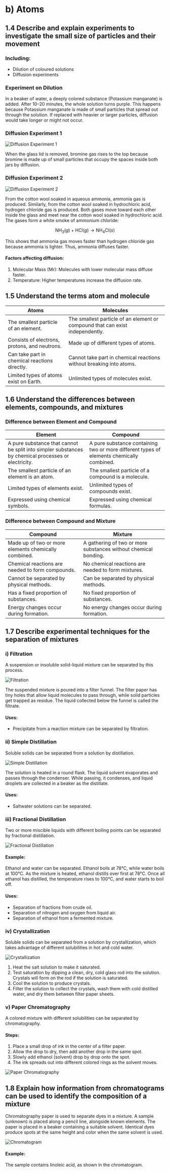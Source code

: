 # b) Atoms

## 1.4 Describe and explain experiments to investigate the small size of particles and their movement

### Including:

- Dilution of coloured solutions
- Diffusion experiments

### Experiment on Dilution

In a beaker of water, a deeply colored substance (Potassium manganate) is added. After 10–20 minutes, the whole solution turns purple. This happens because Potassium manganate is made of small particles that spread out through the solution. If replaced with heavier or larger particles, diffusion would take longer or might not occur.

### Diffusion Experiment 1

![Diffusion Experiment 1](../images/image4.png)

When the glass lid is removed, bromine gas rises to the top because bromine is made up of small particles that occupy the spaces inside both jars by diffusion.

### Diffusion Experiment 2

![Diffusion Experiment 2](../images/image5.png)

From the cotton wool soaked in aqueous ammonia, ammonia gas is produced. Similarly, from the cotton wool soaked in hydrochloric acid, hydrogen chloride gas is produced. Both gases move toward each other inside the glass and meet near the cotton wool soaked in hydrochloric acid. The gases form a white smoke of ammonium chloride:

$$
\text{NH}_3(g) + \text{HCl}(g) \rightarrow \text{NH}_4\text{Cl}(s)
$$

This shows that ammonia gas moves faster than hydrogen chloride gas because ammonia is lighter. Thus, ammonia diffuses faster.

#### Factors affecting diffusion:

1. Molecular Mass (Mr): Molecules with lower molecular mass diffuse faster.
2. Temperature: Higher temperatures increase the diffusion rate.

## 1.5 Understand the terms atom and molecule

| Atoms                                         | Molecules                                                                     |
| --------------------------------------------- | ----------------------------------------------------------------------------- |
| The smallest particle of an element.          | The smallest particle of an element or compound that can exist independently. |
| Consists of electrons, protons, and neutrons. | Made up of different types of atoms.                                          |
| Can take part in chemical reactions directly. | Cannot take part in chemical reactions without breaking into atoms.           |
| Limited types of atoms exist on Earth.        | Unlimited types of molecules exist.                                           |

## 1.6 Understand the differences between elements, compounds, and mixtures

### Difference between Element and Compound

| Element                                                                                             | Compound                                                                                 |
| --------------------------------------------------------------------------------------------------- | ---------------------------------------------------------------------------------------- |
| A pure substance that cannot be split into simpler substances by chemical processes or electricity. | A pure substance containing two or more different types of elements chemically combined. |
| The smallest particle of an element is an atom.                                                     | The smallest particle of a compound is a molecule.                                       |
| Limited types of elements exist.                                                                    | Unlimited types of compounds exist.                                                      |
| Expressed using chemical symbols.                                                                   | Expressed using chemical formulas.                                                       |

### Difference between Compound and Mixture

| Compound                                             | Mixture                                                         |
| ---------------------------------------------------- | --------------------------------------------------------------- |
| Made up of two or more elements chemically combined. | A gathering of two or more substances without chemical bonding. |
| Chemical reactions are needed to form compounds.     | No chemical reactions are needed to form mixtures.              |
| Cannot be separated by physical methods.             | Can be separated by physical methods.                           |
| Has a fixed proportion of substances.                | No fixed proportion of substances.                              |
| Energy changes occur during formation.               | No energy changes occur during formation.                       |

## 1.7 Describe experimental techniques for the separation of mixtures

### i) Filtration

A suspension or insoluble solid-liquid mixture can be separated by this process.

![Filtration](../images/image6.png)

The suspended mixture is poured into a filter funnel. The filter paper has tiny holes that allow liquid molecules to pass through, while solid particles get trapped as residue. The liquid collected below the funnel is called the filtrate.

#### Uses:

- Precipitate from a reaction mixture can be separated by filtration.

### ii) Simple Distillation

Soluble solids can be separated from a solution by distillation.

![Simple Distillation](../images/image7.png)

The solution is heated in a round flask. The liquid solvent evaporates and passes through the condenser. While passing, it condenses, and liquid droplets are collected in a beaker as the distillate.

#### Uses:

- Saltwater solutions can be separated.

### iii) Fractional Distillation

Two or more miscible liquids with different boiling points can be separated by fractional distillation.

![Fractional Distillation](../images/image8.png)

#### Example:

Ethanol and water can be separated. Ethanol boils at 78°C, while water boils at 100°C. As the mixture is heated, ethanol distills over first at 78°C. Once all ethanol has distilled, the temperature rises to 100°C, and water starts to boil off.

#### Uses:

- Separation of fractions from crude oil.
- Separation of nitrogen and oxygen from liquid air.
- Separation of ethanol from a fermented mixture.

### iv) Crystallization

Soluble solids can be separated from a solution by crystallization, which takes advantage of different solubilities in hot and cold water.

![Crystallization](../images/image9.png)

1. Heat the salt solution to make it saturated.
2. Test saturation by dipping a clean, dry, cold glass rod into the solution. Crystals will form on the rod if the solution is saturated.
3. Cool the solution to produce crystals.
4. Filter the solution to collect the crystals, wash them with cold distilled water, and dry them between filter paper sheets.

### v) Paper Chromatography

A colored mixture with different solubilities can be separated by chromatography.

#### Steps:

1. Place a small drop of ink in the center of a filter paper.
2. Allow the drop to dry, then add another drop in the same spot.
3. Slowly add ethanol (solvent) drop by drop onto the spot.
4. The ink spreads out into different colored rings as the solvent moves.

![Paper Chromatography](../images/image12.png)

## 1.8 Explain how information from chromatograms can be used to identify the composition of a mixture

Chromatography paper is used to separate dyes in a mixture. A sample (unknown) is placed along a pencil line, alongside known elements. The paper is placed in a beaker containing a suitable solvent. Identical dyes produce spots at the same height and color when the same solvent is used.

![Chromatogram](../images/image15.png)

#### Example:

The sample contains linoleic acid, as shown in the chromatogram.
